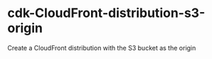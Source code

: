 # cdk-CloudFront-distribution-s3-origin
Create a CloudFront distribution with the S3 bucket as the origin
